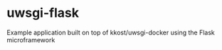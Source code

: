 uwsgi-flask
===========

Example application built on top of kkost/uwsgi-docker using the Flask microframework
